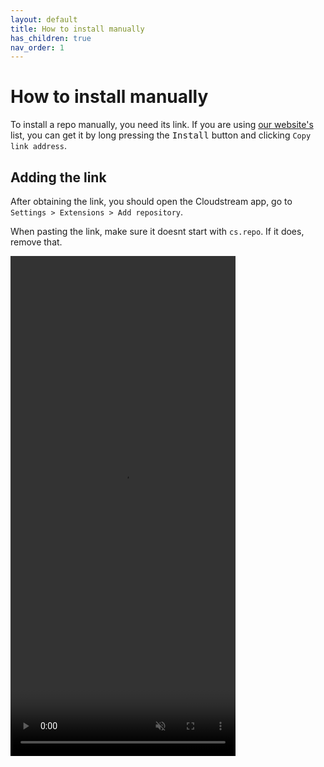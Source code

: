 ```yaml
---
layout: default
title: How to install manually
has_children: true
nav_order: 1
---
```


# How to install manually

To install a repo manually, you need its link.
If you are using [our website's](./index.md) list, you can get it by long pressing the <kbd>Install</kbd> button and clicking `Copy link address`.

## Adding the link
After obtaining the link, you should open the Cloudstream app, go to `Settings > Extensions > Add repository`.

When pasting the link, make sure it doesnt start with `cs.repo`. If it does, remove that. 

<video width="360" height="800" controls muted loop>
    <source src="manuall-install.webm" type="video/webm">
    Your browser does not support the video tag
</video>
